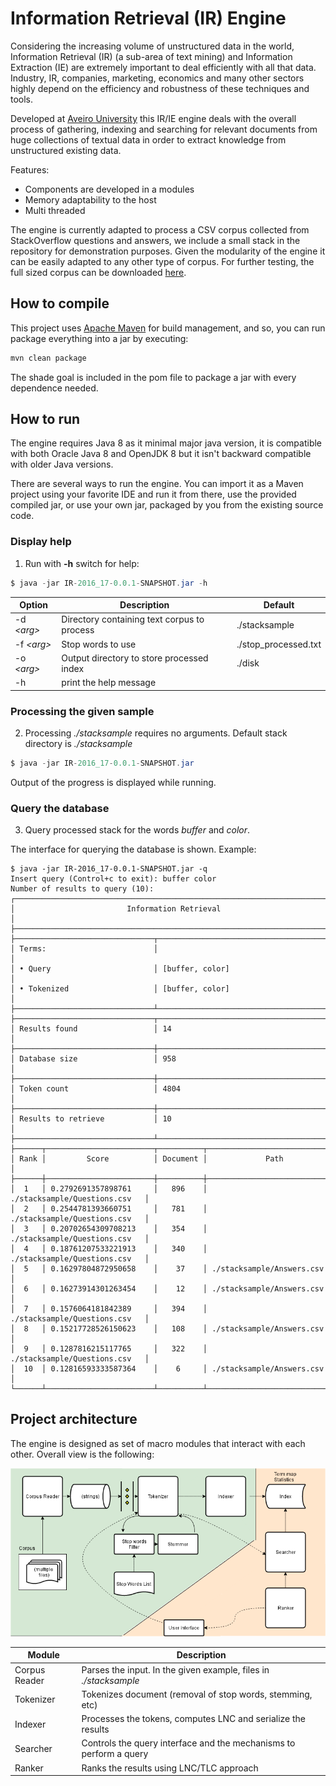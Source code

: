 # Information Retrieval (IR) Engine

Considering the increasing volume of unstructured data in the world, Information Retrieval (IR) (a sub-area of text mining) and Information Extraction (IE) are extremely important to deal efficiently with all that data. Industry, IR, companies, marketing, economics and many other sectors highly depend on the efficiency and robustness of these techniques and tools.

Developed at [Aveiro University](https://www.ua.pt) this IR/IE engine deals with the overall process of gathering, indexing and searching for relevant documents from huge collections of textual data in order to extract knowledge from unstructured existing data.

Features:

* Components are developed in a modules
* Memory adaptability to the host
* Multi threaded

The engine is currently adapted to process a CSV corpus collected from StackOverflow questions and answers, we include a small stack in the repository for  demonstration purposes. Given the modularity of the engine it can be easily adapted to any other type of corpus. For further testing, the full sized corpus can be downloaded [here](ttps://meocloud.pt/link/8b405a8f-c5af-4898-b1a2-4b9af7e259e3/stacksample.zip/).

## How to compile
This project uses [Apache Maven](https://maven.apache.org/) for build management, and so, you can run package everything into a jar by executing:
```bash
mvn clean package
```
The shade goal is included in the pom file to package a jar with every dependence needed. 

## How to run

The engine requires Java 8 as it minimal major java version, it is compatible with both Oracle Java 8 and OpenJDK 8 but it isn't backward compatible with older Java versions.

There are several ways to run the engine. You can import it as a Maven project using your favorite IDE and run it from there, use the provided compiled jar, or use your own jar, packaged by you from the existing source code.

### Display help
1. Run with **-h** switch for help:
```java
$ java -jar IR-2016_17-0.0.1-SNAPSHOT.jar -h
```

Option | Description | Default 
------------ | -------------| -------------
-d *\<arg>* | Directory containing text corpus to process | ./stacksample
-f *\<arg>* | Stop words to use | ./stop_processed.txt
-o *\<arg>* | Output directory to store processed index | ./disk
-h | print the help message |

### Processing the given sample

2. Processing *./stacksample* requires no arguments. Default stack directory is *./stacksample*
```java
$ java -jar IR-2016_17-0.0.1-SNAPSHOT.jar
```

Output of the progress is displayed while running.

### Query the database

3. Query processed stack for the words *buffer* and *color*.

The interface for querying the database is shown. Example:
```
$ java -jar IR-2016_17-0.0.1-SNAPSHOT.jar -q
Insert query (Control+c to exit): buffer color
Number of results to query (10): 
┌──────────────────────────────────────────────────────────────────────────┐
│                         Information Retrieval                            │
├──────────────────────────────────────────────────────────────────────────┤
├───────────────────────────────┬──────────────────────────────────────────┤
│ Terms:                        │                                          │
│ • Query                       │ [buffer, color]                          │
│ • Tokenized                   │ [buffer, color]                          │
├───────────────────────────────┴──────────────────────────────────────────┤
├───────────────────────────────┬──────────────────────────────────────────┤
│ Results found                 │ 14                                       │
├───────────────────────────────┼──────────────────────────────────────────┤
│ Database size                 │ 958                                      │
├───────────────────────────────┼──────────────────────────────────────────┤
│ Token count                   │ 4804                                     │
├───────────────────────────────┼──────────────────────────────────────────┤
│ Results to retrieve           │ 10                                       │
├───────────────────────────────┴──────────────────────────────────────────┤
├──────┬────────────────────────┬──────────┬───────────────────────────────┤
│ Rank │         Score          │ Document │             Path              │
├──────┼────────────────────────┼──────────┼───────────────────────────────┤
│  1   │ 0.2792691357898761     │   896    │ ./stacksample/Questions.csv   │
│  2   │ 0.2544781393660751     │   781    │ ./stacksample/Questions.csv   │
│  3   │ 0.20702654309708213    │   354    │ ./stacksample/Questions.csv   │
│  4   │ 0.18761207533221913    │   340    │ ./stacksample/Questions.csv   │
│  5   │ 0.16297804872950658    │    37    │ ./stacksample/Answers.csv     │
│  6   │ 0.16273914301263454    │    12    │ ./stacksample/Answers.csv     │
│  7   │ 0.1576064181842389     │   394    │ ./stacksample/Questions.csv   │
│  8   │ 0.15217728526150623    │   108    │ ./stacksample/Answers.csv     │
│  9   │ 0.1287816215117765     │   322    │ ./stacksample/Questions.csv   │
│  10  │ 0.12816593333587364    │    6     │ ./stacksample/Answers.csv     │
└──────┴────────────────────────┴──────────┴───────────────────────────────┘
```


## Project architecture

The engine is designed as set of macro modules that interact with each other. Overall view is the following:

![Engine overview](https://raw.githubusercontent.com/luminoso/information-retrieval/master/doc/pipeline.png)


| Module | Description |
| ------ | ----------- |
| Corpus Reader | Parses the input. In the given example, files in *./stacksample* |
| Tokenizer | Tokenizes document (removal of stop words, stemming, etc) |
| Indexer | Processes the tokens, computes LNC and serialize the results |
| Searcher | Controls the query interface and the mechanisms to perform a query |
| Ranker | Ranks the results using LNC/TLC approach |
